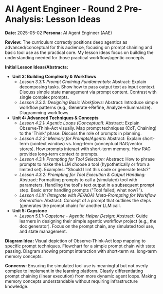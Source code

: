 # AI Agent Engineer - Round 2 Pre-Analysis: Lesson Ideas

**Date:** 2025-05-02
**Persona:** AI Agent Engineer (AAE)

**Review:** The curriculum correctly positions deep agentics as advanced/conceptual for this audience, focusing on prompt chaining and basic tool use as the practical core. My lesson ideas focus on building the understanding needed for those practical workflow/agentic concepts.

**Initial Lesson Ideas/Abstracts:**

*   **Unit 3: Building Complexity & Workflows**
    *   *Lesson 3.3.1: Prompt Chaining Fundamentals:* Abstract: Explain decomposing tasks. Show how to pass output text as input context. Discuss simple state management via prompt content. Contrast with single complex prompts.
    *   *Lesson 3.3.2: Designing Basic Workflows:* Abstract: Introduce simple workflow patterns (e.g., Generate->Refine, Analyze->Summarize). Diagramming workflows.
*   **Unit 4: Advanced Techniques & Concepts**
    *   *Lesson 4.2.1: Agentic Loops (Conceptual):* Abstract: Explain Observe-Think-Act visually. Map prompt techniques (CoT, Chaining) to the 'Think' phase. Discuss the role of prompts in planning.
    *   *Lesson 4.2.2: Memory for Prompts/Agents:* Abstract: Explain short-term (context window) vs. long-term (conceptual RAG/vector stores). How prompts interact with short-term memory. How RAG provides long-term context *to* prompts.
    *   *Lesson 4.3.1: Prompting for Tool Selection:* Abstract: How to phrase prompts to make the LLM choose a tool (hypothetically or from a limited set). Examples: "Should I lint this code or generate tests?"
    *   *Lesson 4.3.2: Prompting for Tool Execution & Output Handling:* Abstract: Formatting prompts to call a (simulated) tool with parameters. Handling the tool's text output in a subsequent prompt step. Basic error handling prompts ("Tool failed, what now?").
    *   *Lesson 4.1.X: (Integrate with PE/AOA) Meta-Prompting for Workflow Generation:* Abstract: Concept of a prompt that outlines the steps (generates the prompt chain) for another LLM call.
*   **Unit 5: Capstone**
    *   *Lesson 5.1.1: Capstone - Agentic Helper Design:* Abstract: Guide learners in designing their simple agentic workflow project (e.g., the doc generator). Focus on the prompt chain, any simulated tool use, and state management.

**Diagram Idea:** Visual depiction of Observe-Think-Act loop mapping to specific prompt techniques. Flowchart for a simple prompt chain with state passing. Diagram showing prompt interaction with short-term vs. long-term memory concepts.

**Concerns:** Ensuring the simulated tool use is meaningful but not overly complex to implement in the learning platform. Clearly differentiating prompt chaining (linear execution) from more dynamic agent loops. Making memory concepts understandable without requiring infrastructure knowledge. 